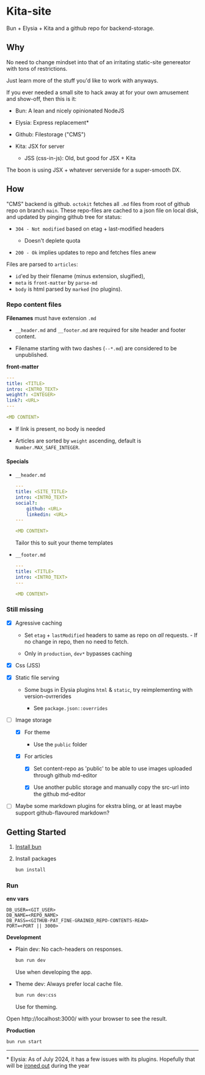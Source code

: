 # Kita-site

Bun + Elysia + Kita and a github repo for backend-storage.

## Why

No need to change mindset into that of an irritating static-site genereator with tons of restrictions.

Just learn more of the stuff you'd like to work with anyways.

If you ever needed a small site to hack away at for your own amusement and show-off, then this is it:

- Bun: A lean and nicely opinionated NodeJS

- Elysia: Express replacement*

- Github: Filestorage ("CMS")

- Kita: JSX for server

    - JSS (css-in-js): Old, but good for JSX + Kita

The boon is using JSX + whatever serverside for a super-smooth DX.

## How

"CMS" backend is github. `octokit` fetches all `.md` files from root of github repo on branch `main`.
These repo-files are cached to a json file on local disk, and updated by pinging github tree for status:

- `304 - Not modified` based on etag + last-modified headers

    -  Doesn't deplete quota

- `200 - Ok` implies updates to repo and fetches files anew

Files are parsed to `articles`:

- `id`'ed by their filename (minus extension, slugified),
- `meta` is `front-matter` by `parse-md`
- `body` is html parsed by `marked` (no plugins).

### Repo content files

**Filenames** must have extension `.md`

- `__header.md` and `__footer.md` are required for site header and footer content.

- Filename starting with two dashes (`--*.md`) are considered to be unpublished.

**front-matter**

```yaml
---
title: <TITLE>
intro: <INTRO_TEXT>
weight?: <INTEGER>
link?: <URL>
---

<MD CONTENT>
```

- If link is present, no body is needed

-  Articles are sorted by `weight` ascending, default is `Number.MAX_SAFE_INTEGER`.

#### Specials

* `__header.md`

    ```yaml
    ---
    title: <SITE_TITLE>
    intro: <INTRO_TEXT>
    social?:
        github: <URL>
        linkedin: <URL>
    ---

    <MD CONTENT>
    ```

    Tailor this to suit your theme templates


* `__footer.md`

    ```yaml
    ---
    title: <TITLE>
    intro: <INTRO_TEXT>
    ---

    <MD CONTENT>
    ```

### Still missing

- [X] Agressive caching

    - Set `etag` + `lastModified` headers to same as repo on *all* requests. - If no change in repo, then no need to fetch.

    - Only in `production`, `dev*` bypasses caching

- [X] Css (JSS)

- [X] Static file serving

    - Some bugs in Elysia plugins `html` & `static`, try reimplementing with version-ovrrerides

        - See `package.json::overrides`

- [ ] Image storage

    - [X] For theme

        - Use the `public` folder

    - [X] For articles

        - [X] Set content-repo as 'public' to be able to use images uploaded through github md-editor

        - [X] Use another public storage and manually copy the src-url into the github md-editor

- [ ] Maybe some markdown plugins for ekstra bling, or at least maybe support github-flavoured markdown?


## Getting Started

1. [Install bun](https://bun.sh/docs/installation)

2. Install packages

    ```bash
    bun install
    ```


### Run

**env vars**

```
DB_USER=<GIT_USER>
DB_NAME=<REPO_NAME>
DB_PASS=<GITHUB-PAT_FINE-GRAINED_REPO-CONTENTS-READ>
PORT=<PORT || 3000>
```

**Development**

- Plain dev: No cach-headers on responses.

    ```bash
    bun run dev
    ```

    Use when developing the app.

- Theme dev: Always prefer local cache file.

    ```bash
    bun run dev:css
    ```

    Use for theming.


Open http://localhost:3000/ with your browser to see the result.

**Production**

```bash
bun run start
```

---

\* Elysia: As of July 2024, it has a few issues with its plugins. Hopefully that will be [ironed out](https://elysiajs.com/blog/elysia-11.html) during the year